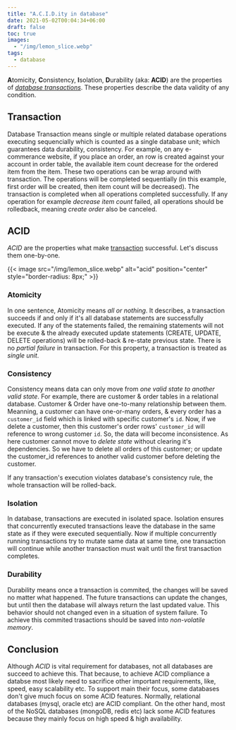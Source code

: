 ```yaml
---
title: "A.C.I.D.ity in database"
date: 2021-05-02T00:04:34+06:00
draft: false
toc: true
images:
  - "/img/lemon_slice.webp"
tags:
  - database
---
```


**A**tomicity, **C**onsistency, **I**solation, **D**urability (aka: **ACID**) are the properties of [*database transactions*](#transaction).
These properties describe the data validity of any condition.

## Transaction
Database Transaction means single or multiple related database operations executing sequencially which is counted as a single database unit; which guarantees data durability, consistency.
For example, on any e-commerance website, if you place an order, an row is created against your account in order table, the available item count decrease for the ordered item from the item.
These two operations can be wrap around with transaction.
The operations will be completed sequentially (in this example, first order will be created, then item count will be decreased).
The transaction is completed when all operations completed successfully.
If any operation for example *decrease item count* failed, all operations should be rolledback, meaning *create order* also be canceled.

## ACID
*ACID* are the properties what make [transaction](#transaction) successful.
Let's discuss them one-by-one.

{{< image src="/img/lemon_slice.webp" alt="acid" position="center" style="border-radius: 8px;" >}}

### Atomicity
In one sentence, Atomicity means *all or nothing*.
It describes, a transaction succeeds if and only if it's all database statements are successfully executed.
If any of the statements failed, the remaining statements will not be execute & the already executed update statements (CREATE, UPDATE, DELETE operations) will be rolled-back & re-state previous state.
There is no *partial failure* in transaction.
For this property, a transaction is treated as *single unit*.

### Consistency
Consistency means data can only move from *one valid state to another valid state*.
For example, there are customer & order tables in a relational database.
Customer & Order have one-to-many relationship between them.
Meanning, a customer can have one-or-many orders, & every order has a `customer_id` field which is linked with specific customer's `id`.
Now, if we delete a customer, then this customer's order rows' `customer_id` will reference to wrong customer `id`.
So, the data will become inconsistence.
As here customer cannot move to *delete state* without clearing it's dependencies.
So we have to delete all orders of this customer; or update the customer_id references to another valid customer before deleting the customer.

If any transaction's execution violates database's consistency rule, the whole transaction will be rolled-back.

### Isolation
In database, transactions are executed in isolated space.
Isolation ensures that concurrently executed transactions leave the database in the same state as if they were executed sequentially.
Now if multiple concurrently running transactions try to mutate same data at same time, one transaction will continue while another transaction must wait until the first transaction completes.

### Durability
Durability means once a transaction is commited, the changes will be saved no matter what happened.
The future transactions can update the changes, but until then the database will always return the last updated value.
This behavior should not changed even in a situation of system failure.
To achieve this commited trasactions should be saved into *non-volatile memory*.

## Conclusion
Although *ACID* is vital requirement for databases, not all databases are succeed to achieve this.
That because, to achieve ACID compliance a databse most likely need to sacrifice other important requirements, like, speed, easy scalability etc.
To support main their focus, some databases don't give much focus on some ACID features.
Normally, relational databases (mysql, oracle etc) are ACID compliant.
On the other hand, most of the NoSQL databases (mongoDB, redis etc) lack some ACID features because they mainly focus on high speed & high availability.